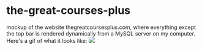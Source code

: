 # the-great-courses-plus
mockup of the website thegreatcoursesplus.com, where everything except the top bar is rendered dynamically from a MySQL server on my computer. Here's a gif of what it looks like:
![](Angular/src/assets/demo.gif)
